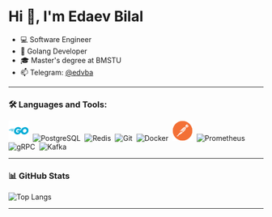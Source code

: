 # Hi 👋, I'm Edaev Bilal

- 💻 Software Engineer  
- 🧠 Golang Developer  
- 🎓 Master's degree at BMSTU
- 📫 Telegram: [@edvba](https://t.me/edvba)

---

### 🛠️ Languages and Tools:

<p align="left">
  <img src="https://github.com/devicons/devicon/blob/master/icons/go/go-original-wordmark.svg" title="Go"  alt="Go" width="40" height="40"/>&nbsp;
  <img src="https://cdn.jsdelivr.net/gh/devicons/devicon/icons/postgresql/postgresql-original.svg" alt="PostgreSQL" width="40" height="40"/>&nbsp;
  <img src="https://cdn.jsdelivr.net/gh/devicons/devicon/icons/redis/redis-original.svg" alt="Redis" width="40" height="40"/>&nbsp;
  <img src="https://cdn.jsdelivr.net/gh/devicons/devicon/icons/git/git-original.svg" alt="Git" width="40" height="40"/>&nbsp;
  <img src="https://cdn.jsdelivr.net/gh/devicons/devicon/icons/docker/docker-original.svg" alt="Docker" width="40" height="40"/>&nbsp;
  <img src="https://raw.githubusercontent.com/devicons/devicon/master/icons/postman/postman-original.svg" alt="Postman" width="40" height="40"/>&nbsp;
  <img src="https://cdn.jsdelivr.net/gh/devicons/devicon/icons/prometheus/prometheus-original.svg" alt="Prometheus" width="40" height="40"/>&nbsp;
  <img src="https://img.shields.io/badge/gRPC-5C2D91?style=for-the-badge&logo=grpc&logoColor=white" alt="gRPC" height="40"/>&nbsp;
  <img src="https://cdn.jsdelivr.net/gh/devicons/devicon/icons/apachekafka/apachekafka-original.svg" alt="Kafka" width="40" height="40"/>&nbsp;
</p>

---

### 📊 GitHub Stats

![Top Langs](https://github-readme-stats.vercel.app/api/top-langs/?username=w212w&layout=compact&theme=tokyonight&exclude_repo=DjangoPython)

---

